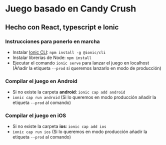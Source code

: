 # Juego basado en Candy Crush
## Hecho con React, typescript e Ionic

### Instrucciones para ponerlo en marcha
- Instalar [Ionic CLI](https://ionicframework.com/docs/intro/cli): `npm install -g @ionic/cli`
- Instalar librerías de Node: `npm install`
- Ejecutar el comando `ionic serve` para lanzar el juego en localhost (Añadir la etiqueta `--prod` si queremos lanzarlo en modo de producción)

### Compilar el juego en Android
- Si no existe la carpeta **android**: `ionic cap add android`
- `ionic cap run android` (Si lo queremos en modo producción añadir la etiqueta `--prod` al comando)

### Compilar el juego en iOS
- Si no existe la carpeta **ios**: `ionic cap add ios`
- `ionic cap run ios` (Si lo queremos en modo producción añadir la etiqueta `--prod` al comando)

